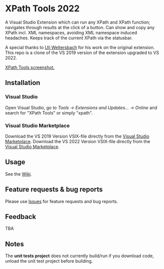 # XPath Tools 2022
A Visual Studio Extension which can run any XPath and XPath function; navigates through results at the click of a button. Can show and copy any XPath incl. XML namespaces, avoiding XML namespace induced headaches. Keeps track of the current XPath via the statusbar.

A special thanks to [Uli Weltersbach](https://github.com/uli-weltersbach) for his work on the original extension. This repo is a clone of the VS 2019 version of the extension upgraded to VS 2022.

[XPath Tools screenshot.](https://github.com/utech626/XPathTools2022/blob/master/ReasonCodeExample.XPathTools/Assets/PackagePreviewImage.png)

## Installation
### Visual Studio
Open Visual Studio, go to _Tools &rarr; Extensions and Updates... &rarr; Online_ and search for "XPath Tools" or simply "xpath".

### Visual Studio Marketplace
Download the VS 2019 Version VSIX-file directly from the [Visual Studio Marketplace](https://marketplace.visualstudio.com/items?itemName=UliWeltersbach.XPathInformation).
Download the VS 2022 Version VSIX-file directly from the [Visual Studio Marketplace](https://marketplace.visualstudio.com/items?itemName=utech626.XPathToolsVs2022).

## Usage
See the [Wiki](https://github.com/utech626/XPathTools2022/wiki).

## Feature requests & bug reports
Please use [Issues](https://github.com/utech626/XPathTools2022/issues) for feature requests and bug reports.

## Feedback
TBA

## Notes
The **unit tests project** does not currently build/run if you download code, unload the unit test project before building.
